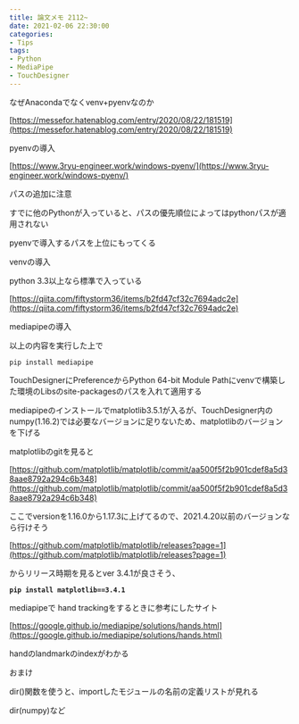 ```yaml
---
title: 論文メモ 2112~
date: 2021-02-06 22:30:00
categories:
- Tips
tags:
- Python
- MediaPipe
- TouchDesigner
---
```


なぜAnacondaでなくvenv+pyenvなのか

[https://messefor.hatenablog.com/entry/2020/08/22/181519](https://messefor.hatenablog.com/entry/2020/08/22/181519)

pyenvの導入

[https://www.3ryu-engineer.work/windows-pyenv/](https://www.3ryu-engineer.work/windows-pyenv/)

パスの追加に注意

すでに他のPythonが入っていると、パスの優先順位によってはpythonパスが適用されない

pyenvで導入するパスを上位にもってくる

venvの導入

python 3.3以上なら標準で入っている

[https://qiita.com/fiftystorm36/items/b2fd47cf32c7694adc2e](https://qiita.com/fiftystorm36/items/b2fd47cf32c7694adc2e)

mediapipeの導入

以上の内容を実行した上で

`pip install mediapipe`

TouchDesignerにPreferenceからPython 64-bit Module Pathにvenvで構築した環境のLibsのsite-packagesのパスを入れて適用する

mediapipeのインストールでmatplotlib3.5.1が入るが、TouchDesigner内のnumpy(1.16.2)では必要なバージョンに足りないため、matplotlibのバージョンを下げる

matplotlibのgitを見ると

[https://github.com/matplotlib/matplotlib/commit/aa500f5f2b901cdef8a5d38aae8792a294c6b348](https://github.com/matplotlib/matplotlib/commit/aa500f5f2b901cdef8a5d38aae8792a294c6b348)

ここでversionを1.16.0から1.17.3に上げてるので、2021.4.20以前のバージョンなら行けそう

[https://github.com/matplotlib/matplotlib/releases?page=1](https://github.com/matplotlib/matplotlib/releases?page=1)

からリリース時期を見るとver 3.4.1が良さそう、

**`pip install matplotlib==3.4.1`**

mediapipeで hand trackingをするときに参考にしたサイト

[https://google.github.io/mediapipe/solutions/hands.html](https://google.github.io/mediapipe/solutions/hands.html)

handのlandmarkのindexがわかる

おまけ

dir()関数を使うと、importしたモジュールの名前の定義リストが見れる

dir(numpy)など